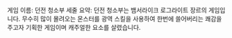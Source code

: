 게임 이름: 던전 청소부
세줄 요약: 던전 청소부는 뱀서라이크 로그라이트 장르의 게임입니다.
               무수히 많이 몰려오는 몬스터를 광역 스킬을 사용하여 한번에 쓸어버리는 쾌감을 주고자 기획한 게임이며
               캐주얼한 요소를 살렸습니다.